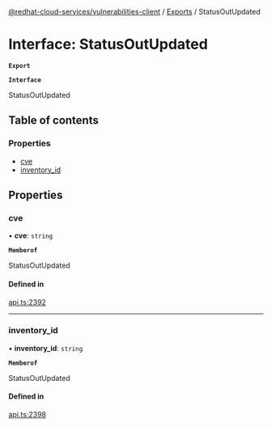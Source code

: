 [@redhat-cloud-services/vulnerabilities-client](../README.md) / [Exports](../modules.md) / StatusOutUpdated

# Interface: StatusOutUpdated

**`Export`**

**`Interface`**

StatusOutUpdated

## Table of contents

### Properties

- [cve](StatusOutUpdated.md#cve)
- [inventory\_id](StatusOutUpdated.md#inventory_id)

## Properties

### cve

• **cve**: `string`

**`Memberof`**

StatusOutUpdated

#### Defined in

[api.ts:2392](https://github.com/RedHatInsights/javascript-clients/blob/master/packages/vulnerabilities/api.ts#L2392)

___

### inventory\_id

• **inventory\_id**: `string`

**`Memberof`**

StatusOutUpdated

#### Defined in

[api.ts:2398](https://github.com/RedHatInsights/javascript-clients/blob/master/packages/vulnerabilities/api.ts#L2398)
